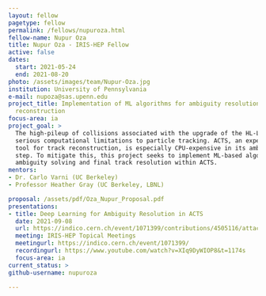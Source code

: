 ```yaml
---
layout: fellow
pagetype: fellow
permalink: /fellows/nupuroza.html
fellow-name: Nupur Oza
title: Nupur Oza - IRIS-HEP Fellow
active: false
dates:
  start: 2021-05-24
  end: 2021-08-20
photo: /assets/images/team/Nupur-Oza.jpg
institution: University of Pennsylvania
e-mail: nupoza@sas.upenn.edu
project_title: Implementation of ML algorithms for ambiguity resolution in ACTS track
  reconstruction
focus-area: ia
project_goal: >
  The high-pileup of collisions associated with the upgrade of the HL-LHC will offer
  serious computational limitations to particle tracking. ACTS, an experiment independent
  tool for track reconstruction, is especially CPU-expensive in its ambiguity solving
  step. To mitigate this, this project seeks to implement ML-based algorithms for
  ambiguity solving and final track resolution within ACTS.
mentors:
- Dr. Carlo Varni (UC Berkeley)
- Professor Heather Gray (UC Berkeley, LBNL)

proposal: /assets/pdf/Oza_Nupur_Proposal.pdf
presentations:
- title: Deep Learning for Ambiguity Resolution in ACTS
  date: 2021-09-08
  url: https://indico.cern.ch/event/1071399/contributions/4505116/attachments/2306008/3923111/Deep%20Learning%20for%20Ambiguity%20Resolution%20in%20ACTS.pdf
  meeting: IRIS-HEP Topical Meetings
  meetingurl: https://indico.cern.ch/event/1071399/
  recordingurl: https://www.youtube.com/watch?v=XIq9DyWIOP8&t=1174s
  focus-area: ia
current_status: >
github-username: nupuroza

---
```

